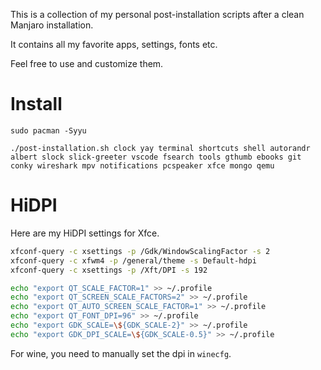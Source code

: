 This is a collection of my personal post-installation scripts after a clean Manjaro installation.

It contains all my favorite apps, settings, fonts etc.

Feel free to use and customize them.

# Install

```
sudo pacman -Syyu

./post-installation.sh clock yay terminal shortcuts shell autorandr albert slock slick-greeter vscode fsearch tools gthumb ebooks git conky wireshark mpv notifications pcspeaker xfce mongo qemu
```

# HiDPI

Here are my HiDPI settings for Xfce.

```bash
xfconf-query -c xsettings -p /Gdk/WindowScalingFactor -s 2
xfconf-query -c xfwm4 -p /general/theme -s Default-hdpi
xfconf-query -c xsettings -p /Xft/DPI -s 192

echo "export QT_SCALE_FACTOR=1" >> ~/.profile
echo "export QT_SCREEN_SCALE_FACTORS=2" >> ~/.profile
echo "export QT_AUTO_SCREEN_SCALE_FACTOR=1" >> ~/.profile
echo "export QT_FONT_DPI=96" >> ~/.profile
echo "export GDK_SCALE=\${GDK_SCALE-2}" >> ~/.profile
echo "export GDK_DPI_SCALE=\${GDK_SCALE-0.5}" >> ~/.profile
```

For wine, you need to manually set the dpi in `winecfg`.

